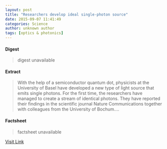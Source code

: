 ```yaml
---
layout: post
title: "Researchers develop ideal single-photon source"
date: 2015-09-07 11:41:49
categories: Science
author: unknown author
tags: [optics & photonics]
---
```



#### Digest
>digest unavailable

#### Extract
>With the help of a semiconductor quantum dot, physicists at the University of Basel have developed a new type of light source that emits single photons. For the first time, the researchers have managed to create a stream of identical photons. They have reported their findings in the scientific journal Nature Communications together with colleagues from the University of Bochum....

#### Factsheet
>factsheet unavailable

[Visit Link](http://phys.org/news/2015-09-ideal-single-photon-source.html)


